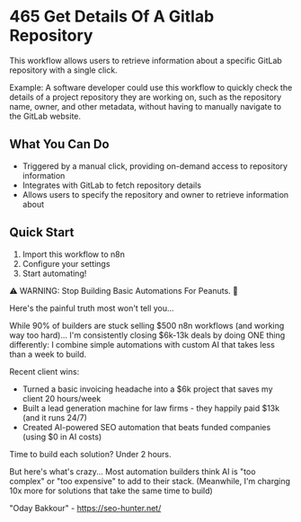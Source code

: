 # 465 Get Details Of A Gitlab Repository

This workflow allows users to retrieve information about a specific GitLab repository with a single click.

Example: A software developer could use this workflow to quickly check the details of a project repository they are working on, such as the repository name, owner, and other metadata, without having to manually navigate to the GitLab website.

## What You Can Do
- Triggered by a manual click, providing on-demand access to repository information
- Integrates with GitLab to fetch repository details
- Allows users to specify the repository and owner to retrieve information about

## Quick Start
1. Import this workflow to n8n
2. Configure your settings
3. Start automating!

⚠️ WARNING: Stop Building Basic Automations For Peanuts. 🚫

Here's the painful truth most won't tell you...

While 90% of builders are stuck selling $500 n8n workflows (and working way too hard)...
I'm consistently closing $6k-13k deals by doing ONE thing differently:
I combine simple automations with custom AI that takes less than a week to build.

Recent client wins:
* Turned a basic invoicing headache into a $6k project that saves my client 20 hours/week
* Built a lead generation machine for law firms - they happily paid $13k (and it runs 24/7)
* Created AI-powered SEO automation that beats funded companies (using $0 in AI costs)

Time to build each solution? Under 2 hours.

But here's what's crazy...
Most automation builders think AI is "too complex" or "too expensive" to add to their stack.
(Meanwhile, I'm charging 10x more for solutions that take the same time to build)

"Oday Bakkour" - https://seo-hunter.net/
